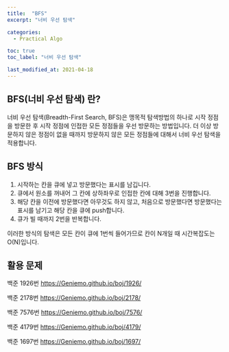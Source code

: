 ```yaml
---
title:  "BFS"
excerpt: "너비 우선 탐색"

categories:
  - Practical Algo

toc: true
toc_label: "너비 우선 탐색"

last_modified_at: 2021-04-18
---
```


## BFS(너비 우선 탐색) 란?
너비 우선 탐색(Breadth-First Search, BFS)은 맹목적 탐색방법의 하나로 시작 정점을 방문한 후 시작 정점에 인접한 모든 정점들을 우선 방문하는 방법입니다. 더 이상 방문하지 않은 정점이 없을 때까지 방문하지 않은 모든 정점들에 대해서 너비 우선 탐색을 적용합니다.

## BFS 방식
1. 시작하는 칸을 큐에 넣고 방문했다는 표시를 남깁니다.
2. 큐에서 원소를 꺼내어 그 칸에 상하좌우로 인접한 칸에 대해 3번을 진행합니다.
3. 해당 칸을 이전에 방문했다면 아무것도 하지 않고, 처음으로 방문했다면 방문했다는 표시를 남기고 해당 칸을 큐에 push합니다.
4. 큐가 빌 때까지 2번을 반복합니다.

이러한 방식의 탐색은 모든 칸이 큐에 1번씩 들어가므로 칸이 N개일 때 시간복잡도는 O(N)입니다.

## 활용 문제    
백준 1926번 <https://Geniemo.github.io/boj/1926/>

백준 2178번 <https://Geniemo.github.io/boj/2178/>

백준 7576번 <https://Geniemo.github.io/boj/7576/>

백준 4179번 <https://Geniemo.github.io/boj/4179/>

백준 1697번 <https://Geniemo.github.io/boj/1697/>